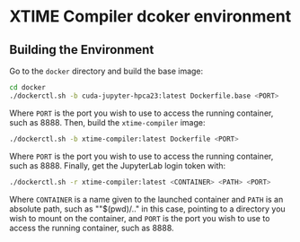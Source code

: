 # XTIME Compiler dcoker environment

## Building the Environment

Go to the `docker` directory and build the base image:

```bash
cd docker
./dockerctl.sh -b cuda-jupyter-hpca23:latest Dockerfile.base <PORT>
```
Where `PORT` is the port you wish to use to access the running container, such as 8888.
Then, build the `xtime-compiler` image:

```bash
./dockerctl.sh -b xtime-compiler:latest Dockerfile <PORT>
```
Where `PORT` is the port you wish to use to access the running container, such as 8888.
Finally, get the JupyterLab login token with:

```bash
./dockerctl.sh -r xtime-compiler:latest <CONTAINER> <PATH> <PORT>
```
Where `CONTAINER` is a name given to the launched container and `PATH` is an absolute path, such as ""$(pwd)/.." in this case, pointing to a directory you wish to mount on the container, and `PORT` is the port you wish to use to access the running container, such as 8888.